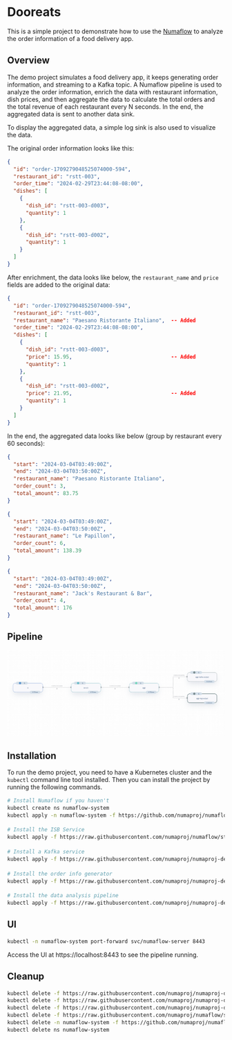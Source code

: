# Dooreats

This is a simple project to demonstrate how to use the [Numaflow](https://github.com/numaproj/numaflow) to analyze the order information of a food delivery app.

## Overview

The demo project simulates a food delivery app, it keeps generating order information, and streaming to a Kafka topic. A Numaflow pipeline is used to analyze the order information, enrich the data with restaurant information, dish prices, and then aggregate the data to calculate the total orders and the total revenue of each restaurant every N seconds. In the end, the aggregated data is sent to another data sink.

To display the aggregated data, a simple log sink is also used to visualize the data.

The original order information looks like this:

```json
{
  "id": "order-1709279048525074000-594",
  "restaurant_id": "rstt-003",
  "order_time": "2024-02-29T23:44:08-08:00",
  "dishes": [
    {
      "dish_id": "rstt-003-d003",
      "quantity": 1
    },
    {
      "dish_id": "rstt-003-d002",
      "quantity": 1
    }
  ]
}
```

After enrichment, the data looks like below, the `restaurant_name` and `price` fields are added to the original data:

```json
{
  "id": "order-1709279048525074000-594",
  "restaurant_id": "rstt-003",
  "restaurant_name": "Paesano Ristorante Italiano",  -- Added
  "order_time": "2024-02-29T23:44:08-08:00",
  "dishes": [
    {
      "dish_id": "rstt-003-d003",
      "price": 15.95,                                -- Added
      "quantity": 1
    },
    {
      "dish_id": "rstt-003-d002",
      "price": 21.95,                                -- Added
      "quantity": 1
    }
  ]
}
```

In the end, the aggregated data looks like below (group by restaurant every 60 seconds):

```json
{
  "start": "2024-03-04T03:49:00Z",
  "end": "2024-03-04T03:50:00Z",
  "restaurant_name": "Paesano Ristorante Italiano",
  "order_count": 3,
  "total_amount": 83.75
}
```

```json
{
  "start": "2024-03-04T03:49:00Z",
  "end": "2024-03-04T03:50:00Z",
  "restaurant_name": "Le Papillon",
  "order_count": 6,
  "total_amount": 138.39
}
```

```json
{
  "start": "2024-03-04T03:49:00Z",
  "end": "2024-03-04T03:50:00Z",
  "restaurant_name": "Jack's Restaurant & Bar",
  "order_count": 4,
  "total_amount": 176
}
```

## Pipeline

![Pipeline Topology](pipeline-topology.png)

## Installation

To run the demo project, you need to have a Kubernetes cluster and the `kubectl` command line tool installed. Then you can install the project by running the following commands.

```bash
# Install Numaflow if you haven't
kubectl create ns numaflow-system
kubectl apply -n numaflow-system -f https://github.com/numaproj/numaflow/releases/download/v1.1.6/install.yaml

# Install the ISB Service
kubectl apply -f https://raw.githubusercontent.com/numaproj/numaflow/stable/examples/0-isbsvc-jetstream.yaml

# Install a Kafka service
kubectl apply -f https://raw.githubusercontent.com/numaproj/numaproj-demo/main/dooreats/manifests/kafka.yaml

# Install the order info generator
kubectl apply -f https://raw.githubusercontent.com/numaproj/numaproj-demo/main/dooreats/manifests/order-gen.yaml

# Install the data analysis pipeline
kubectl apply -f https://raw.githubusercontent.com/numaproj/numaproj-demo/main/dooreats/manifests/pipeline.yaml
```

## UI

```bash
kubectl -n numaflow-system port-forward svc/numaflow-server 8443
```

Access the UI at https://localhost:8443 to see the pipeline running.

## Cleanup

```bash
kubectl delete -f https://raw.githubusercontent.com/numaproj/numaproj-demo/main/dooreats/manifests/pipeline.yaml
kubectl delete -f https://raw.githubusercontent.com/numaproj/numaproj-demo/main/dooreats/manifests/order-gen.yaml
kubectl delete -f https://raw.githubusercontent.com/numaproj/numaproj-demo/main/dooreats/manifests/kafka.yaml
kubectl delete -f https://raw.githubusercontent.com/numaproj/numaflow/stable/examples/0-isbsvc-jetstream.yaml
kubectl delete -n numaflow-system -f https://github.com/numaproj/numaflow/releases/download/v1.1.6/install.yaml
kubectl delete ns numaflow-system
```
